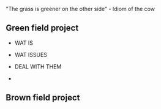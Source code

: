 "The grass is greener on the other side" - Idiom of the cow

## Green field project

- WAT IS

- WAT ISSUES

- DEAL WITH THEM

- 

## Brown field project


## 